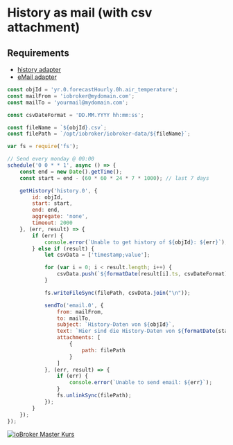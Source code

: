 # History as mail (with csv attachment)

## Requirements

- [history adapter](https://github.com/ioBroker/ioBroker.history)
- [eMail adapter](https://github.com/iobroker-community-adapters/ioBroker.email)

```javascript
const objId = 'yr.0.forecastHourly.0h.air_temperature';
const mailFrom = 'iobroker@mydomain.com';
const mailTo = 'yourmail@mydomain.com';

const csvDateFormat = 'DD.MM.YYYY hh:mm:ss';

const fileName = `${objId}.csv`;
const filePath = `/opt/iobroker/iobroker-data/${fileName}`;

var fs = require('fs');

// Send every monday @ 00:00
schedule('0 0 * * 1', async () => {
    const end = new Date().getTime();
    const start = end - (60 * 60 * 24 * 7 * 1000); // last 7 days

    getHistory('history.0', {
        id: objId,
        start: start,
        end: end,
        aggregate: 'none',
        timeout: 2000
    }, (err, result) => {
        if (err) {
            console.error(`Unable to get history of ${objId}: ${err}`);
        } else if (result) {
            let csvData = ['timestamp;value'];

            for (var i = 0; i < result.length; i++) {
                csvData.push(`${formatDate(result[i].ts, csvDateFormat)};${result[i].val}`);
            }

            fs.writeFileSync(filePath, csvData.join("\n"));

            sendTo('email.0', {
                from: mailFrom,
                to: mailTo,
                subject: `History-Daten von ${objId}`,
                text: `Hier sind die History-Daten von ${formatDate(start, csvDateFormat)} bis ${formatDate(end, csvDateFormat)}`,
                attachments: [
                    {
                        path: filePath
                    }
                ]
            }, (err, result) => {
                if (err) {
                    console.error(`Unable to send email: ${err}`);
                }
                fs.unlinkSync(filePath);
            });
        }
    });
});
```

[![ioBroker Master Kurs](https://haus-automatisierung.com/images/ads/ioBroker-Kurs.png)](https://haus-automatisierung.com/iobroker-kurs/?refid=iobroker-scripts)
